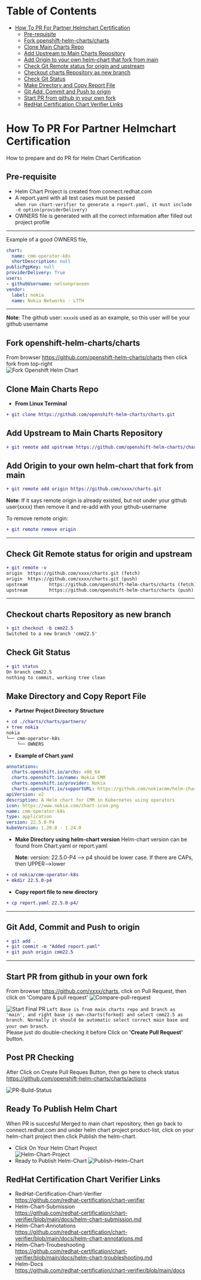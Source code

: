 Table of Contents
=================

* [How To PR For Partner Helmchart Certification](#how-to-pr-for-partner-helmchart-certification)
   * [Pre-requisite](#pre-requisite)
   * [Fork openshift-helm-charts/charts](#fork-openshift-helm-chartscharts)
   * [Clone Main Charts Repo](#clone-main-charts-repo)
   * [Add Upstream to Main Charts Repository](#add-upstream-to-main-charts-repository)
   * [Add Origin to your own helm-chart that fork from main](#add-origin-to-your-own-helm-chart-that-fork-from-main)
   * [Check Git Remote status for origin and upstream](#check-git-remote-status-for-origin-and-upstream)
   * [Checkout charts Repository as new branch](#checkout-charts-repository-as-new-branch)
   * [Check Git Status](#check-git-status)
   * [Make Directory and Copy Report File](#make-directory-and-copy-report-file)
   * [Git Add, Commit and Push to origin](#git-add-commit-and-push-to-origin)
   * [Start PR from github in your own fork](#start-pr-from-github-in-your-own-fork)
   * [RedHat Certification Chart Verifier Links](#redhat-certification-chart-verifier-links)
   
# How To PR For Partner Helmchart Certification
How to prepare and do PR for Helm Chart Certification

## Pre-requisite
- Helm Chart Project is created from connect.redhat.com
- A report.yaml with all test cases must be passed  
 `when run chart-verifier to generate a report.yaml, it must include -d option(providerDelivery)`  
- OWNERS file is generated with all the correct information after filled out project profile 
---
Example of a good OWNERS file,
```yaml
chart:
  name: cmm-operator-k8s
  shortDescription: null
publicPgpKey: null
providerDelivery: True
users:
- githubUsername: nelsonpraveen
vendor:
  label: nokia
  name: Nokia Networks - LTTH
```
---
**Note**: The github user: `xxxx`is used as an example, so this user will be your github username  

## Fork openshift-helm-charts/charts
From browser https://github.com/openshift-helm-charts/charts then click fork from top-right  
![Fork Openshift Helm Chart](img/fork-chart.png "Fork Openshift Helm Chart")

## Clone Main Charts Repo
- **From Linux Terminal**
```diff
+ git clone https://github.com/openshift-helm-charts/charts.git
```
## Add Upstream to Main Charts Repository
```diff
+ git remote add upstream https://github.com/openshift-helm-charts/charts
```

## Add Origin to your own helm-chart that fork from main
```diff
+ git remote add origin https://github.com/xxxx/charts.git
```
**Note**: If it says remote origin is already existed, but not under your github user(xxxx) then remove it and re-add with your github-username  
  
To remove remote origin:
```diff
+ git remote remove origin
```
---
## Check Git Remote status for origin and upstream
```diff
+ git remote -v
origin  https://github.com/xxxx/charts.git (fetch)
origin  https://github.com/xxxx/charts.git (push)
upstream        https://github.com/openshift-helm-charts/charts (fetch)
upstream        https://github.com/openshift-helm-charts/charts (push)
```
---
## Checkout charts Repository as new branch
```diff
+ git checkout -b cmm22.5
Switched to a new branch 'cmm22.5'
```
## Check Git Status
```diff
+ git status
On branch cmm22.5
nothing to commit, working tree clean
```
## Make Directory and Copy Report File
- **Partner Project Directory Structure**
```diff
+ cd ./charts/charts/partners/
+ tree nokia
nokia
└── cmm-operator-k8s
    └── OWNERS
```
- **Example of Chart.yaml**
```yaml
annotations:
  charts.openshift.io/archs: x86_64
  charts.openshift.io/name: Nokia CMM
  charts.openshift.io/provider: Nokia
  charts.openshift.io/supportURL: https://github.com/nokiacmm/helm-chart
apiVersion: v2
description: A Helm chart for CMM in Kubernetes using operators
icon: https://www.nokia.com/chart-icon.png
name: cmm-operator-k8s
type: application
version: 22.5.0-P4
kubeVersion: 1.20.0 - 1.24.0
```
- **Make Directory using helm-chart version**
  Helm-chart version can be found from Chart.yaml or report.yaml
  
  **Note**: version: 22.5.0-P4 --> p4 should be lower case. If there are CAPs, then UPPER-->lower

```diff
+ cd nokia/cmm-operator-k8s
+ mkdir 22.5.0-p4
```
- **Copy report file to new directory**
```diff
+ cp report.yaml 22.5.0-p4/
```
---
## Git Add, Commit and Push to origin
```diff
+ git add .
+ git commit -m "Added report.yaml"
+ git push origin cmm22.5
```
---
## Start PR from github in your own fork
From browser https://github.com/xxxx/charts, click on Pull Request, then click on 'Compare & pull request'
![Compare-pull-request](img/final-pr-merge.png "Compare & Pull-Request")  
  
![Start Final PR](img/pull-request1.png "Start do Helm Chart Final PR")
`Left Base is from main charts repo and branch as 'main', and right base is own-charts(forked) and select cmm22.5 as branch. Normally it should be automatic select correct main base and your own branch`.  
Please just do double-checking it before Click on **'Create Pull Request'** button.  

## Post PR Checking
After Click on Create Pull Reques Button, then go here to check status  
https://github.com/openshift-helm-charts/charts/actions

![PR-Build-Status](img/pr-build-status.png "Check PR Build Status")

## Ready To Publish Helm Chart
When PR is succesful Merged to main chart repository, then go back to connect.redhat.com and under helm chart project product-list, click on your helm-chart project then click Publish the helm-chart. 
- Click On Your Helm Chart Project  
![Helm-Chart-Project](img/helm-chart-project.png "Click on Helm Chart Project")
- Ready to Publish Helm-Chart 
![Publish-Helm-Chart](img/click-publish-helm-chart.png "Publish Helm-Chart")


## RedHat Certification Chart Verifier Links
- RedHat-Certification-Chart-Verifier  
  https://github.com/redhat-certification/chart-verifier
- Helm-Chart-Submission   
  https://github.com/redhat-certification/chart-verifier/blob/main/docs/helm-chart-submission.md
- Helm-Chart-Annotations  
  https://github.com/redhat-certification/chart-verifier/blob/main/docs/helm-chart-annotations.md
- Helm-Chart-Troubeshooting  
  https://github.com/redhat-certification/chart-verifier/blob/main/docs/helm-chart-troubleshooting.md
- Helm-Docs  
  https://github.com/redhat-certification/chart-verifier/blob/main/docs
  
